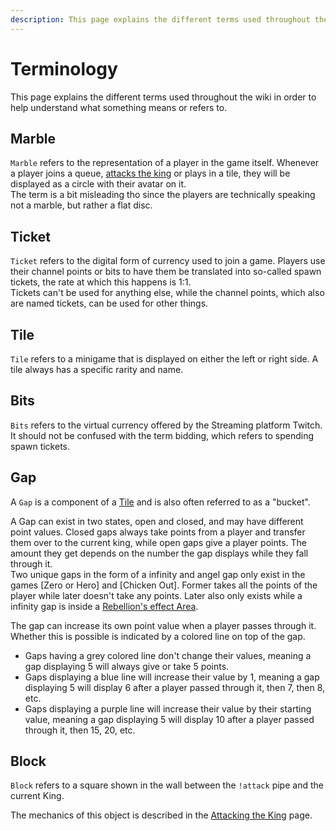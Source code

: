 ```yaml
---
description: This page explains the different terms used throughout the wiki in order to help understand what something means or refers to.
---
```


# Terminology

This page explains the different terms used throughout the wiki in order to help understand what something means or refers to.

## Marble

`Marble` refers to the representation of a player in the game itself. Whenever a player joins a queue, [attacks the king](../../mechanics/attacking-the-king.md) or plays in a tile, they will be displayed as a circle with their avatar on it.  
The term is a bit misleading tho since the players are technically speaking not a marble, but rather a flat disc.

## Ticket

`Ticket` refers to the digital form of currency used to join a game. Players use their channel points or bits to have them be translated into so-called spawn tickets, the rate at which this happens is 1:1.  
Tickets can't be used for anything else, while the channel points, which also are named tickets, can be used for other things.

## Tile

`Tile` refers to a minigame that is displayed on either the left or right side. A tile always has a specific rarity and name.

## Bits

`Bits` refers to the virtual currency offered by the Streaming platform Twitch. It should not be confused with the term bidding, which refers to spending spawn tickets.

## Gap

A `Gap` is a component of a [Tile](#tile) and is also often referred to as a "bucket".

A Gap can exist in two states, open and closed, and may have different point values. Closed gaps always take points from a player and transfer them over to the current king, while open gaps give a player points. The amount they get depends on the number the gap displays while they fall through it.  
Two unique gaps in the form of a infinity and angel gap only exist in the games [Zero or Hero] and [Chicken Out]. Former takes all the points of the player while later doesn't take any points. Later also only exists while a infinity gap is inside a [Rebellion's effect Area](../../mechanics/rebellion.md).

The gap can increase its own point value when a player passes through it. Whether this is possible is indicated by a colored line on top of the gap.

- Gaps having a grey colored line don't change their values, meaning a gap displaying 5 will always give or take 5 points.
- Gaps displaying a blue line will increase their value by 1, meaning a gap displaying 5 will display 6 after a player passed through it, then 7, then 8, etc.
- Gaps displaying a purple line will increase their value by their starting value, meaning a gap displaying 5 will display 10 after a player passed through it, then 15, 20, etc.

## Block

`Block` refers to a square shown in the wall between the `!attack` pipe and the current King.

The mechanics of this object is described in the [Attacking the King](../../mechanics/attacking-the-king.md) page.
